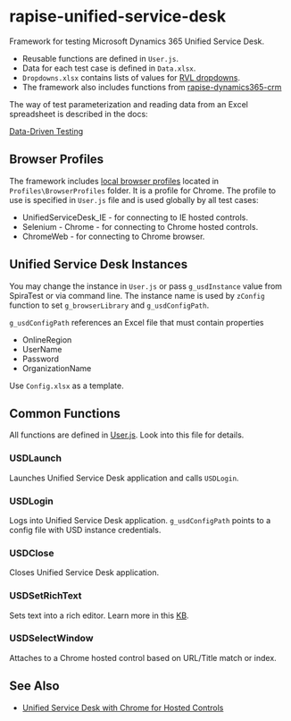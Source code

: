 # rapise-unified-service-desk

Framework for testing Microsoft Dynamics 365 Unified Service Desk.

- Reusable functions are defined in `User.js`.
- Data for each test case is defined in `Data.xlsx`.
- `Dropdowns.xlsx` contains lists of values for [RVL dropdowns](https://rapisedoc.inflectra.com/Guide/rvl_editor/#param-dropdowns).
- The framework also includes functions from [rapise-dynamics365-crm](https://github.com/Inflectra/rapise-dynamics365-crm)
 
The way of test parameterization and reading data from an Excel spreadsheet is described in the docs:

[Data-Driven Testing](https://rapisedoc.inflectra.com/Guide/ddt/)

## Browser Profiles

The framework includes [local browser profiles](https://rapisedoc.inflectra.com/Guide/browser_settings/#local-browser-profiles) located in `Profiles\BrowserProfiles` folder. It is a profile for Chrome. The profile to use is specified in `User.js` file and is used globally by all test cases:

- UnifiedServiceDesk_IE - for connecting to IE hosted controls.
- Selenium - Chrome - for connecting to Chrome hosted controls.
- ChromeWeb - for connecting to Chrome browser.

## Unified Service Desk Instances

You may change the instance in `User.js` or pass `g_usdInstance` value from SpiraTest or via command line. The instance name is used by `zConfig` function to set `g_browserLibrary` and `g_usdConfigPath`.

`g_usdConfigPath` references an Excel file that must contain properties

- OnlineRegion
- UserName
- Password
- OrganizationName

Use `Config.xlsx` as a template.

## Common Functions

All functions are defined in [User.js](User.js). Look into this file for details.

### USDLaunch

Launches Unified Service Desk application and calls `USDLogin`.

### USDLogin

Logs into Unified Service Desk application. `g_usdConfigPath` points to a config file with USD instance credentials.

### USDClose

Closes Unified Service Desk application.

### USDSetRichText

Sets text into a rich editor. Learn more in this [KB](https://www.inflectra.com/Support/KnowledgeBase/KB541.aspx).

### USDSelectWindow

Attaches to a Chrome hosted control based on URL/Title match or index.

## See Also

- [Unified Service Desk with Chrome for Hosted Controls](https://www.inflectra.com/Support/KnowledgeBase/KB540.aspx)